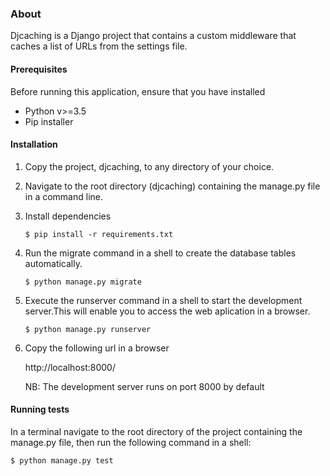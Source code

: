 

### About
Djcaching is a Django project that contains a custom middleware that caches a list of URLs
from the settings file.


#### Prerequisites
Before running this application, ensure that you have installed
* Python v>=3.5
* Pip installer


#### Installation
1. Copy the project, djcaching, to any directory of your choice.

2. Navigate to the root directory (djcaching) containing the manage.py file in a command line.

3. Install dependencies
    ```
   $ pip install -r requirements.txt
   ``` 

 
4. Run the migrate command in a shell to create the database tables automatically.
   ```
   $ python manage.py migrate 
   ``` 
   
   
5. Execute the runserver command in a shell to start the development server.This will enable you to access
   the web aplication in a browser.
   ```
   $ python manage.py runserver
   ```


   
6. Copy the following url in a browser
   
   http://localhost:8000/
   
   NB: The development server runs on port 8000 by default  

#### Running tests
In a terminal navigate to the root directory of the project containing the manage.py file, 
then run the following command in a shell:  
  ```
  $ python manage.py test 
  ``` 
